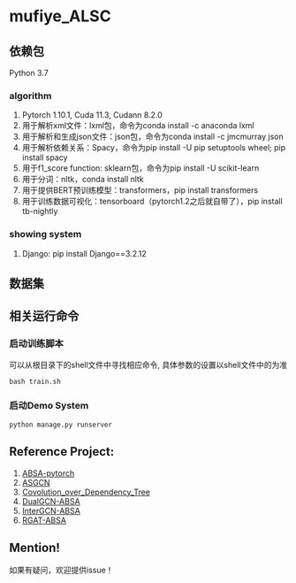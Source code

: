 # mufiye_ALSC
## 依赖包
Python 3.7 

### algorithm
1. Pytorch 1.10.1, Cuda 11.3, Cudann 8.2.0
2. 用于解析xml文件：lxml包，命令为conda install -c anaconda lxml
3. 用于解析和生成json文件：json包，命令为conda install -c jmcmurray json
4. 用于解析依赖关系：Spacy，命令为pip install -U pip setuptools wheel; pip install spacy
5. 用于f1_score function: sklearn包，命令为pip install -U scikit-learn
6. 用于分词：nltk，conda install nltk
7. 用于提供BERT预训练模型：transformers，pip install transformers
8. 用于训练数据可视化：tensorboard（pytorch1.2之后就自带了），pip install tb-nightly 
### showing system
1. Django: pip install Django==3.2.12
## 数据集

## 相关运行命令
### 启动训练脚本
可以从根目录下的shell文件中寻找相应命令, 具体参数的设置以shell文件中的为准
```python
bash train.sh
```
### 启动Demo System
```
python manage.py runserver
```
## Reference Project:
1. [ABSA-pytorch](https://github.com/songyouwei/ABSA-PyTorch)
2. [ASGCN](https://github.com/GeneZC/ASGCN)
3. [Covolution_over_Dependency_Tree](https://github.com/BDBC-KG-NLP/Covolution_over_Dependency_Tree_EMNLP2019)
4. [DualGCN-ABSA](https://github.com/CCChenhao997/DualGCN-ABSA)
5. [InterGCN-ABSA](https://github.com/BinLiang-NLP/InterGCN-ABSA)
6. [RGAT-ABSA](https://github.com/shenwzh3/RGAT-ABSA)
## Mention!
如果有疑问，欢迎提供issue！
